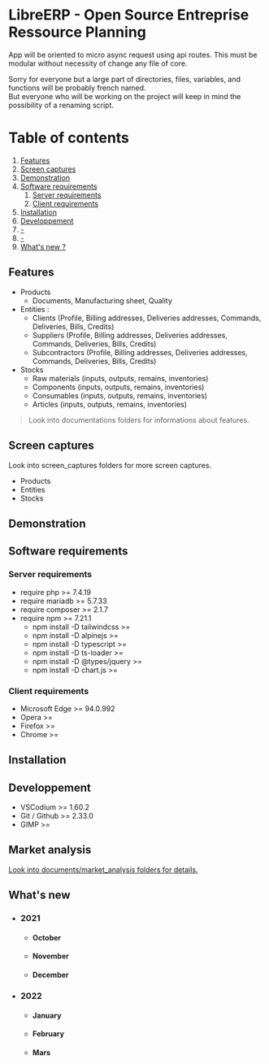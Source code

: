 # LibreERP - Open Source Entreprise Ressource Planning

App will be oriented to micro async request using api routes.
This must be modular without necessity of change any file of core.

Sorry for everyone but a large part of directories, files, variables, and functions will be probably french named.\
But everyone who will be working on the project will keep in mind the possibility of a renaming script.

# Table of contents
1. [Features](#features)
2. [Screen captures](#screen-captures)
3. [Demonstration](#demonstration)
5. [Software requirements](#software-requirements)
    1. [Server requirements](#server-requirements)
    2. [Client requirements](#client-requirements)
7. [Installation](#installation)
8. [Developpement](#developpement)
9. [-](#-)
10. [-](#-)
11. [What's new ?](#what-s-new)

## Features
* Products
    * Documents, Manufacturing sheet, Quality
* Entities :
    * Clients (Profile, Billing addresses, Deliveries addresses, Commands, Deliveries, Bills, Credits)
    * Suppliers (Profile, Billing addresses, Deliveries addresses, Commands, Deliveries, Bills, Credits)
    * Subcontractors (Profile, Billing addresses, Deliveries addresses, Commands, Deliveries, Bills, Credits)
* Stocks
    * Raw materials (inputs, outputs, remains, inventories)
    * Components (inputs, outputs, remains, inventories)
    * Consumables (inputs, outputs, remains, inventories)
    * Articles (inputs, outputs, remains, inventories)

> Look into documentations folders for informations about features.

## Screen captures
Look into screen_captures folders for more screen captures.
* Products
* Entities
* Stocks

## Demonstration

## Software requirements

### Server requirements
* require php                       >= 7.4.19
* require mariadb                   >= 5.7.33
* require composer                  >= 2.1.7
* require npm                       >= 7.21.1
    * npm install -D tailwindcss    >=
    * npm install -D alpinejs       >=
    * npm install -D typescript     >= 
    * npm install -D ts-loader      >= 
    * npm install -D @types/jquery  >= 
    * npm install -D chart.js       >= 

### Client requirements
* Microsoft Edge                    >= 94.0.992
* Opera                             >= 
* Firefox                           >=
* Chrome                            >=

## Installation

## Developpement
* VSCodium                          >= 1.60.2
* Git / Github                      >= 2.33.0
* GIMP                              >= 

## Market analysis
[Look into documents/market_analysis folders for details.]()

## What's new
* ### 2021
    * #### October
    * #### November
    * #### December
* ### 2022
    * #### January
    * #### February
    * #### Mars


